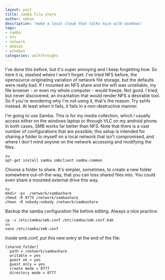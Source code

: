 ```yaml
---
layout: post
title: samba file share
author: umhau
description: "make a local cloud that talks nice with windows"
tags: 
- samba
- nfs
- network
- debian
- windows
categories: walkthroughs
---
```


I've done this before, but it's super annoying and I keep forgetting how. So here it is, stashed where I won't forget. I've tried NFS before, the opensource-originating variation of network file storage, but the defaults were really bad.  If I mounted an NFS share and the wifi was unreliable, my file browser - or even my whole computer - would freeze.  Not good.  I tried, but never discovered, an incantation that would render NFS a desirable tool.  So if you're wondering why I'm not using it, that's the reason. Try sshfs instead. At least when it fails, it fails in a non-destructive manner.

I'm going to use Samba.  This is for my media collection, which I usually access either on the windows laptop or through VLC on my android phone. In both cases, SMB works far better than NFS. Note that there is a vast number of configurations that are possible; this setup is intended for sharing a folder to myself on a local network that isn't compromised, and where I don't mind anyone on the network accessing and modifying the files.

```
su
apt-get install samba smbclient samba-common
```

Choose a folder to share. It's simpler, sometimes, to create a new folder somewhere out-of-the-way, that you can toss shared files into.  You could even share a mounted external drive this way.  

```
su
mkdir -pv  /network/sambashare
chmod -R 0775 /network/sambashare
chown -R nobody:nobody /network/sambashare
```

Backup the samba configuration file before editing.  Always a nice practice.

```
cp -v /etc/samba/smb.conf /etc/samba/smb.conf.bak
su 
nano /etc/samba/smb.conf
```

Inside smb.conf, put this new entry at the end of the file:

```
[shared_folder] 
  path = /network/sambashare 
  writable = yes 
  guest ok = yes 
  guest only = yes 
  create mode = 0777 
  directory mode = 0777
```

